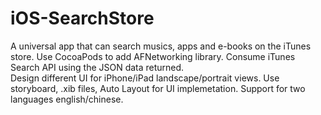 # iOS-SearchStore

A universal app that can search musics, apps and e-books on the iTunes store. 
Use CocoaPods to add AFNetworking library. Consume iTunes Search API using the JSON data returned.   
Design different UI for iPhone/iPad landscape/portrait views. Use storyboard, .xib files, Auto Layout for UI implemetation. 
Support for two languages english/chinese.
